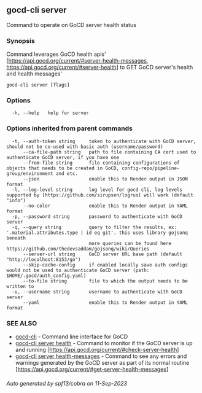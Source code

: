 ## gocd-cli server

Command to operate on GoCD server health status

### Synopsis

Command leverages GoCD health apis' [https://api.gocd.org/current/#server-health-messages, https://api.gocd.org/current/#server-health] to 
GET GoCD server's health and health messages'

```
gocd-cli server [flags]
```

### Options

```
  -h, --help   help for server
```

### Options inherited from parent commands

```
  -t, --auth-token string     token to authenticate with GoCD server, should not be co-used with basic auth (username/password)
      --ca-file-path string   path to file containing CA cert used to authenticate GoCD server, if you have one
      --from-file string      file containing configurations of objects that needs to be created in GoCD, config-repo/pipeline-group/environment and etc.
      --json                  enable this to Render output in JSON format
  -l, --log-level string      log level for gocd cli, log levels supported by [https://github.com/sirupsen/logrus] will work (default "info")
      --no-color              enable this to Render output in YAML format
  -p, --password string       password to authenticate with GoCD server
  -q, --query string          query to filter the results, ex: '.material.attributes.type | id eq git'. this uses library gojsonq beneath
                              more queries can be found here https://github.com/thedevsaddam/gojsonq/wiki/Queries
      --server-url string     GoCD server URL base path (default "http://localhost:8153/go")
      --skip-cache-config     if enabled locally save auth configs would not be used to authenticate GoCD server (path: $HOME/.gocd/auth_config.yaml)
      --to-file string        file to which the output needs to be written to
  -u, --username string       username to authenticate with GoCD server
      --yaml                  enable this to Render output in YAML format
```

### SEE ALSO

* [gocd-cli](gocd-cli.md)	 - Command line interface for GoCD
* [gocd-cli server health](gocd-cli_server_health.md)	 - Command to monitor if the GoCD server is up and running [https://api.gocd.org/current/#check-server-health]
* [gocd-cli server health-messages](gocd-cli_server_health-messages.md)	 - Command to see any errors and warnings generated by the GoCD server as part of its normal routine [https://api.gocd.org/current/#get-server-health-messages]

###### Auto generated by spf13/cobra on 11-Sep-2023
